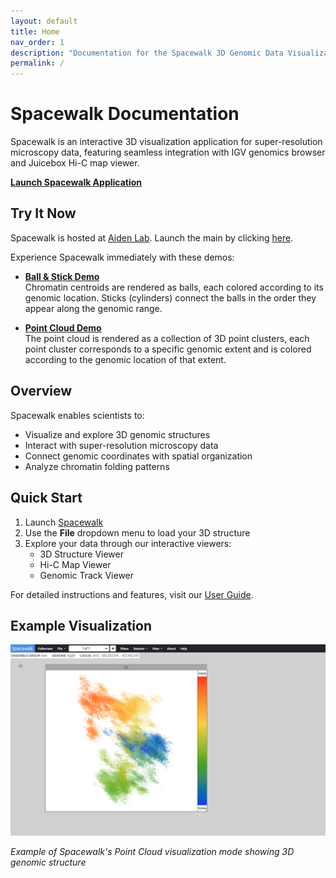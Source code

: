 ```yaml
---
layout: default
title: Home
nav_order: 1
description: "Documentation for the Spacewalk 3D Genomic Data Visualization Tool"
permalink: /
---
```


# Spacewalk Documentation

Spacewalk is an interactive 3D visualization application for super-resolution microscopy data, featuring seamless integration with IGV genomics browser and Juicebox Hi-C map viewer.

**[Launch Spacewalk Application](https://aidenlab.org/spacewalk/)**

## Try It Now

Spacewalk is hosted at [Aiden  Lab](https://aidenlab.org). Launch the main by clicking [here](https://aidenlab.org/spacewalk).

Experience Spacewalk immediately with these demos:

- **[Ball & Stick Demo](https://tinyurl.com/25audeaa)**  
  Chromatin centroids are rendered as balls, each colored according to its genomic location. 
  Sticks (cylinders) connect the balls in the order they appear along the genomic range.

- **[Point Cloud Demo](https://tinyurl.com/23lwr5u6)**  
The point cloud is rendered as a collection of 3D point clusters, each point cluster corresponds to a specific genomic extent and is colored according to the genomic location of that extent.

## Overview

Spacewalk enables scientists to:
- Visualize and explore 3D genomic structures
- Interact with super-resolution microscopy data
- Connect genomic coordinates with spatial organization
- Analyze chromatin folding patterns

## Quick Start

1. Launch [Spacewalk](https://aidenlab.org/spacewalk/)
2. Use the **File** dropdown menu to load your 3D structure
3. Explore your data through our interactive viewers:
   - 3D Structure Viewer
   - Hi-C Map Viewer
   - Genomic Track Viewer

For detailed instructions and features, visit our [User Guide](user-guide).

## Example Visualization

![point cloud render style](img/render-style-point-cloud.png)

*Example of Spacewalk's Point Cloud visualization mode showing 3D genomic structure*
